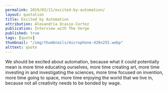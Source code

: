 ```yaml
---
permalink: 2019/03/11/excited-by-automation/
layout: quotation
title: Excited by Automation
attribution: Alexandria Ocasio-Cortez
publication: Interview with The Verge
published: true
tags: [quote]
thumbnail: "/img/thumbnails/microphone-420x255.webp"
alttext: quote
---
```


We should be excited about automation, because what it could potentially mean is more time
educating ourselves, more time creating art, more time investing in and investigating
the sciences, more time focused on invention, more time going to space, more time enjoying
the world that we live in, because not all creativity needs to be bonded by wage.

